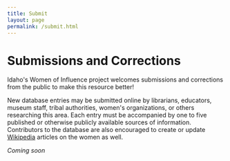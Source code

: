 ```yaml
---
title: Submit
layout: page
permalink: /submit.html
---
```


# Submissions and Corrections 

Idaho's Women of Influence project welcomes submissions and corrections from the public to make this resource better!

New database entries may be submitted online by librarians, educators, museum staff, tribal authorities, women's organizations, or others researching this area.
Each entry must be accompanied by one to five published or otherwise publicly available sources of information. 
Contributors to the database are also encouraged to create or update [Wikipedia](https://www.wikipedia.org/) articles on the women as well.

*Coming soon*
